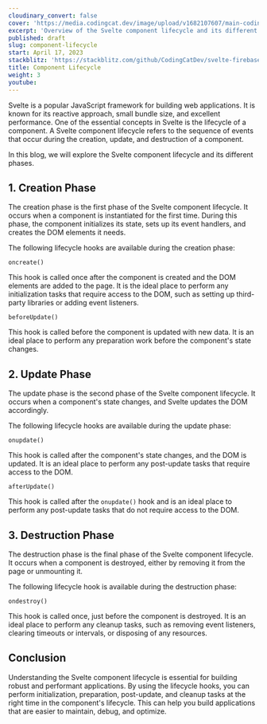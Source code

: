 ```yaml
---
cloudinary_convert: false
cover: 'https://media.codingcat.dev/image/upload/v1682107607/main-codingcatdev-photo/courses/svelte/component-lifecycle.png'
excerpt: 'Overview of the Svelte component lifecycle and its different phases, including the creation, update, and destruction phases.'
published: draft
slug: component-lifecycle
start: April 17, 2023
stackblitz: 'https://stackblitz.com/github/CodingCatDev/svelte-firebase-course/tree/13-component-lifecycle?embed=1&file=apps/svelte-site/src/routes/%2Bpage.svelte'
title: Component Lifecycle
weight: 3
youtube:
---
```


Svelte is a popular JavaScript framework for building web applications. It is known for its reactive approach, small bundle size, and excellent performance. One of the essential concepts in Svelte is the lifecycle of a component. A Svelte component lifecycle refers to the sequence of events that occur during the creation, update, and destruction of a component.

In this blog, we will explore the Svelte component lifecycle and its different phases.

## 1. Creation Phase

The creation phase is the first phase of the Svelte component lifecycle. It occurs when a component is instantiated for the first time. During this phase, the component initializes its state, sets up its event handlers, and creates the DOM elements it needs.

The following lifecycle hooks are available during the creation phase:

`oncreate()`

This hook is called once after the component is created and the DOM elements are added to the page. It is the ideal place to perform any initialization tasks that require access to the DOM, such as setting up third-party libraries or adding event listeners.

`beforeUpdate()`

This hook is called before the component is updated with new data. It is an ideal place to perform any preparation work before the component's state changes.

## 2. Update Phase

The update phase is the second phase of the Svelte component lifecycle. It occurs when a component's state changes, and Svelte updates the DOM accordingly.

The following lifecycle hooks are available during the update phase:

`onupdate()`

This hook is called after the component's state changes, and the DOM is updated. It is an ideal place to perform any post-update tasks that require access to the DOM.

`afterUpdate()`

This hook is called after the `onupdate()` hook and is an ideal place to perform any post-update tasks that do not require access to the DOM.

## 3. Destruction Phase

The destruction phase is the final phase of the Svelte component lifecycle. It occurs when a component is destroyed, either by removing it from the page or unmounting it.

The following lifecycle hook is available during the destruction phase:

`ondestroy()`

This hook is called once, just before the component is destroyed. It is an ideal place to perform any cleanup tasks, such as removing event listeners, clearing timeouts or intervals, or disposing of any resources.

## Conclusion

Understanding the Svelte component lifecycle is essential for building robust and performant applications. By using the lifecycle hooks, you can perform initialization, preparation, post-update, and cleanup tasks at the right time in the component's lifecycle. This can help you build applications that are easier to maintain, debug, and optimize.
